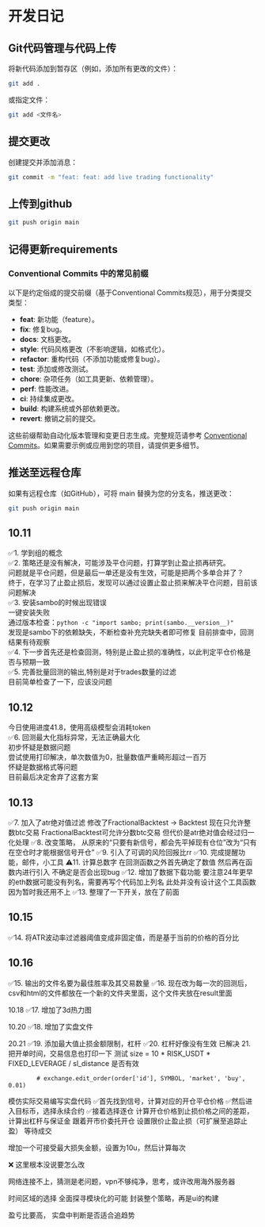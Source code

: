 # 开发日记

## Git代码管理与代码上传
将新代码添加到暂存区（例如，添加所有更改的文件）：

```bash
git add .
```

或指定文件：

```bash
git add <文件名>
```

## 提交更改
创建提交并添加消息：

```bash
git commit -m "feat: feat: add live trading functionality"
```

## 上传到github

```bash
git push origin main  
```

## 记得更新requirements

### Conventional Commits 中的常见前缀
以下是约定俗成的提交前缀（基于Conventional Commits规范），用于分类提交类型：

- **feat**: 新功能（feature）。
- **fix**: 修复bug。
- **docs**: 文档更改。
- **style**: 代码风格更改（不影响逻辑，如格式化）。
- **refactor**: 重构代码（不添加功能或修复bug）。
- **test**: 添加或修改测试。
- **chore**: 杂项任务（如工具更新、依赖管理）。
- **perf**: 性能改进。
- **ci**: 持续集成更改。
- **build**: 构建系统或外部依赖更改。
- **revert**: 撤销之前的提交。

这些前缀帮助自动化版本管理和变更日志生成。完整规范请参考 [Conventional Commits](https://www.conventionalcommits.org)。如果需要示例或应用到您的项目，请提供更多细节。

## 推送至远程仓库
如果有远程仓库（如GitHub），可将 main 替换为您的分支名，推送更改：

```bash
git push origin main
```



## 10.11
✅1. 学到组的概念  
✅2. 策略还是没有解决，可能涉及平仓问题，打算学到止盈止损再研究。  
问题就是平仓问题，但是最后一单还是没有生效，可能是把两个多单合并了？  
终于，在学习了止盈止损后，发现可以通过设置止盈止损来解决平仓问题，目前该问题解决  
✅3. 安装sambo的时候出现错误  
一键安装失败  
通过版本检查：`python -c "import sambo; print(sambo.__version__)"`  
发现是sambo下的依赖缺失，不断检查补充完缺失者即可修复
目前排查中，回测结果有待观察  
✅4. 下一步首先还是检查回测，特别是止盈止损的准确性，以此判定平仓价格是否与预期一致  
✅5. 完善批量回测的输出,特别是对于trades数量的过滤  
目前简单检查了一下，应该没问题  

## 10.12 
今日使用进度41.8，使用高级模型会消耗token  
✅6. 回测最大化指标异常，无法正确最大化  
初步怀疑是数据问题  
尝试使用打印解决，单次数值为0，批量数值严重畸形超过一百万  
怀疑是数据格式等问题  
目前最后决定舍弃了这套方案

## 10.13
✅7. 加入了atr绝对值过滤
修改了FractionalBacktest → Backtest
现在只允许整数btc交易
FractionalBacktest可允许分数btc交易
但代价是atr绝对值会经过归一化处理
✅8. 改变策略，
从原来的“只要有新信号，都会先平掉现有仓位”改为“只有在空仓时才能根据信号开仓”
✅9. 引入了可调的风险回报比rr
✅10. 完成提醒功能，邮件，小工具 
⚠️11. 计算总数字
在回测函数之外首先确定了数值
然后再在函数内进行引入
不确定是否会出现bug
✅12. 增加了数据下载功能
要注意24年更早的eth数据可能没有列名，需要再写个代码加上列名
此处并没有设计这个工具函数
因为暂时我还用不上
✅13. 整理了一下开关，放在了前面

## 10.15
✅14. 将ATR波动率过滤器阈值变成非固定值，而是基于当前的价格的百分比

## 10.16
✅15. 输出的文件名要为最佳胜率及其交易数量
✅16. 现在改为每一次的回测后，csv和html的文件都放在一个新的文件夹里面，这个文件夹放在result里面

10.18
✅17. 增加了3d热力图

10.20
✅18. 增加了实盘文件

20.21
✅19. 添加最大值止损金额限制，杠杆
✅20. 杠杆好像没有生效
已解决
21. 把开单时间，交易信息也打印一下
测试        size = 10 * RISK_USDT * FIXED_LEVERAGE / sl_distance
是否有效


            # exchange.edit_order(order['id'], SYMBOL, 'market', 'buy', 0.01)
模仿实际交易编写实盘代码
✅首先找到信号，计算对应的开仓平仓价格
✅然后进入目标币，选择永续合约
✅接着选择逐仓
计算开仓价格到止损价格之间的差距，计算出杠杆与保证金
跟着开市价委托开仓
设置限价止盈止损（可扩展至追踪止盈）
等待成交


增加一个可接受最大损失金额，设置为10u，然后计算每次



❌<!-- 交易账户交易系统提供四个账户模式，分别为现货模式、合约模式、跨币种保证金模式以及组合保证金模式。
更改账户模式仅限于在网页或手机app上进行。 -->
这里根本没说要怎么改

网络连接不上，猜测是老问题，vpn不够纯净，思考，或许改用海外服务器

时间区域的选择
全面探寻模块化的可能
封装整个策略，再是ui的构建

盈亏比要高，
实盘中判断是否适合追趋势

